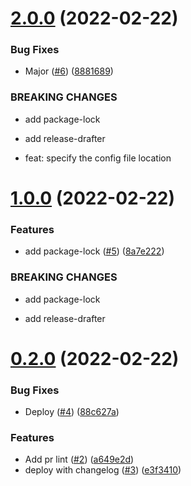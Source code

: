 # [2.0.0](https://github.com/smaranh/test-app/compare/v1.0.0...v2.0.0) (2022-02-22)


### Bug Fixes

* Major ([#6](https://github.com/smaranh/test-app/issues/6)) ([8881689](https://github.com/smaranh/test-app/commit/88816893e1b02a4cf636c29a34a7786b1486cea2))


### BREAKING CHANGES

* add package-lock

* add release-drafter

* feat: specify the config file location



# [1.0.0](https://github.com/smaranh/test-app/compare/v0.2.0...v1.0.0) (2022-02-22)


### Features

* add package-lock ([#5](https://github.com/smaranh/test-app/issues/5)) ([8a7e222](https://github.com/smaranh/test-app/commit/8a7e222ef1440003df9bed9cbc6a97269d3e1873))


### BREAKING CHANGES

* add package-lock

* add release-drafter



# [0.2.0](https://github.com/smaranh/test-app/compare/a649e2d5b93c68875634701b3c463a4aef09b983...v0.2.0) (2022-02-22)


### Bug Fixes

* Deploy ([#4](https://github.com/smaranh/test-app/issues/4)) ([88c627a](https://github.com/smaranh/test-app/commit/88c627adda3569284492858d10d4f2dbb1afeab8))


### Features

* Add pr lint ([#2](https://github.com/smaranh/test-app/issues/2)) ([a649e2d](https://github.com/smaranh/test-app/commit/a649e2d5b93c68875634701b3c463a4aef09b983))
* deploy with changelog ([#3](https://github.com/smaranh/test-app/issues/3)) ([e3f3410](https://github.com/smaranh/test-app/commit/e3f3410c643bf8e284edeb2e88393ee66b8ac1d8))



